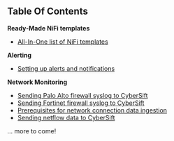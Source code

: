 ## Table Of Contents

**Ready-Made NiFi templates**

* [All-In-One list of NiFi templates](https://gettingstarted.cybersift.io/docs/nifi-templates.md)

**Alerting**

* [Setting up alerts and notifications](https://gettingstarted.cybersift.io/docs/alerting.md)

**Network Monitoring**
* [Sending Palo Alto firewall syslog to CyberSift](https://gettingstarted.cybersift.io/docs/paloalto.md)
* [Sending Fortinet firewall syslog to CyberSift](https://gettingstarted.cybersift.io/docs/fortinet.md)
* [Prerequisites for network connection data ingestion](https://gettingstarted.cybersift.io/docs/ip_required_fields.md)
* [Sending netflow data to CyberSift](https://gettingstarted.cybersift.io/docs/netflow.md)

... more to come!